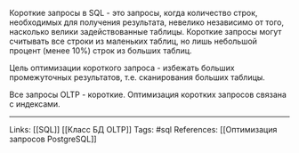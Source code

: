 Короткие запросы в SQL - это запросы, когда количество строк, необходимых для получения результата, невелико независимо от того, насколько велики задействованные таблицы. Короткие запросы могут считывать все строки из маленьких таблиц, но лишь небольшой процент (менее 10%) строк из больших таблиц. 

Цель оптимизации короткого запроса - избежать больших промежуточных результатов, т.е. сканирования больших таблицы. 

Все запросы OLTP - короткие. Оптимизация коротких запросов связана с индексами. 
___
Links: [[SQL]] [[Класс БД OLTP]]
Tags: #sql 
References: [[Оптимизация запросов PostgreSQL]]